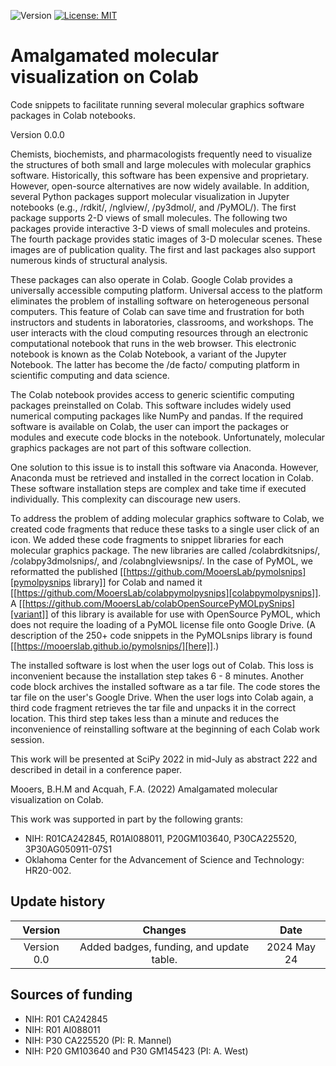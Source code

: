 ![Version](https://img.shields.io/static/v1?label=polyglotmolviz&message=0.0&color=brightcolor)
[![License: MIT](https://img.shields.io/badge/License-MIT-blue.svg)](https://opensource.org/licenses/MIT)


# Amalgamated molecular visualization on Colab

Code snippets to facilitate running several molecular graphics software packages in Colab notebooks.

Version 0.0.0


Chemists, biochemists, and pharmacologists frequently need to visualize the structures of both small and large molecules with molecular graphics software.
Historically, this software has been expensive and proprietary. 
However, open-source alternatives are now widely available. 
In addition, several Python packages support molecular visualization in Jupyter notebooks (e.g., /rdkit/, /nglview/, /py3dmol/, and /PyMOL/). 
The first package supports 2-D views of small molecules. 
The following two packages provide interactive 3-D views of small molecules and proteins. 
The fourth package provides static images of 3-D molecular scenes.
These images are of publication quality.
The first and last packages also support numerous kinds of structural analysis.

These packages can also operate in Colab. 
Google Colab provides a universally accessible computing platform. 
Universal access to the platform eliminates the problem of installing software on heterogeneous personal computers. 
This feature of Colab can save time and frustration for both instructors and students in laboratories, classrooms, and workshops. 
The user interacts with the cloud computing resources through an electronic computational notebook that runs in the web browser.
This electronic notebook is known as the Colab Notebook, a variant of the Jupyter Notebook. 
The latter has become the /de facto/ computing platform in scientific computing and data science.

The Colab notebook provides access to generic scientific computing packages preinstalled on Colab. 
This software includes widely used numerical computing packages like NumPy and pandas. 
If the required software is available on Colab, the user can import the packages or modules and execute code blocks in the notebook. 
Unfortunately, molecular graphics packages are not part of this software collection.

One solution to this issue is to install this software via Anaconda. 
However, Anaconda must be retrieved and installed in the correct location in Colab. 
These software installation steps are complex and take time if executed individually. 
This complexity can discourage new users.

To address the problem of adding molecular graphics software to Colab, we created code fragments that reduce these tasks to a single user click of an icon. 
We added these code fragments to snippet libraries for each molecular graphics package. 
The new libraries are called /colabrdkitsnips/, /colabpy3dmolsnips/, and /colabnglviewsnips/. 
In the case of PyMOL, we reformatted the published [[https://github.com/MooersLab/pymolsnips][pymolpysnips library]] for Colab and named it [[https://github.com/MooersLab/colabpymolpysnips][colabpymolpysnips]].
A [[https://github.com/MooersLab/colabOpenSourcePyMOLpySnips][variant]] of this library is available for use with OpenSource PyMOL, which does not require the loading of a PyMOL license file onto Google Drive.
(A description of the 250+ code snippets in the PyMOLsnips library is found [[https://mooerslab.github.io/pymolsnips/][here]].)

The installed software is lost when the user logs out of Colab. 
This loss is inconvenient because the installation step takes 6 - 8 minutes. 
Another code block archives the installed software as a tar file.
The code stores the tar file on the user's Google Drive. 
When the user logs into Colab again, a third code fragment retrieves the tar file and unpacks it in the correct location. 
This third step takes less than a minute and reduces the inconvenience of reinstalling software at the beginning of each Colab work session.

This work will be presented at SciPy 2022 in mid-July as abstract 222 and described in detail in a conference paper.

Mooers, B.H.M and Acquah, F.A. (2022)  Amalgamated molecular visualization on Colab.

This work was supported in part by the following grants:

- NIH: R01CA242845, R01AI088011, P20GM103640, P30CA225520, 3P30AG050911-07S1 
- Oklahoma Center for the Advancement of Science and Technology: HR20-002.

## Update history

|Version      | Changes                                                                                                                                     | Date                 |
|:-----------:|:------------------------------------------------------------------------------------------------------------------------------------------:|:--------------------:|
| Version 0.0 |   Added badges, funding, and update table.                                                                                                 | 2024 May 24         |

## Sources of funding

- NIH: R01 CA242845
- NIH: R01 AI088011
- NIH: P30 CA225520 (PI: R. Mannel)
- NIH: P20 GM103640 and P30 GM145423 (PI: A. West)



